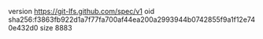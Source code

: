 version https://git-lfs.github.com/spec/v1
oid sha256:f3863fb922d1a7f77fa700af44ea200a2993944b0742855f9a1f12e740e432d0
size 8883
